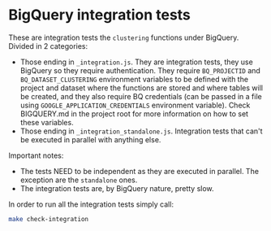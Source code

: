 # BigQuery integration tests

These are integration tests the `clustering` functions under BigQuery. Divided in 2 categories:

  * Those ending in `_integration.js`. They are integration tests, they use BigQuery so they require authentication. They require `BQ_PROJECTID` and `BQ_DATASET_CLUSTERING` environment variables to be defined with the project and dataset where the functions are stored and where tables will be created, and they also require BQ credentials (can be passed in a file using `GOOGLE_APPLICATION_CREDENTIALS` environment variable). Check BIGQUERY.md in the project root for more information on how to set these variables.
  * Those ending in `_integration_standalone.js`. Integration tests that can't be executed in parallel with anything else.

Important notes:
  * The tests NEED to be independent as they are executed in parallel. The exception are the `standalone` ones.
  * The integration tests are, by BigQuery nature, pretty slow.

  In order to run all the integration tests simply call:
 
```bash
make check-integration
```
